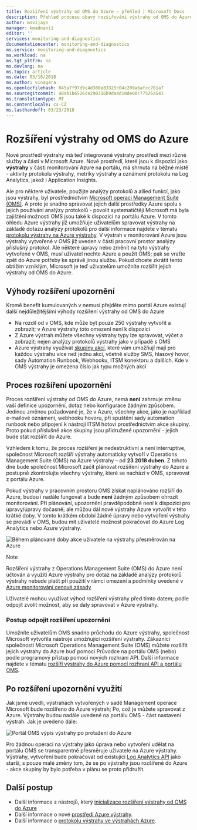 ```yaml
---
title: Rozšíření výstrahy od OMS do Azure – přehled | Microsoft Docs
description: Přehled procesu obavy rozšiřování výstrahy od OMS do Azure výstrahy, podrobnosti kolem běžné zákazníka.
author: msvijayn
manager: kmadnani1
editor: ''
services: monitoring-and-diagnostics
documentationcenter: monitoring-and-diagnostics
ms.service: monitoring-and-diagnostics
ms.workload: na
ms.tgt_pltfrm: na
ms.devlang: na
ms.topic: article
ms.date: 03/16/2018
ms.author: vinagara
ms.openlocfilehash: 045a7f97d9c4d380e83325c04c209a6afcc761a7
ms.sourcegitcommit: 48ab1b6526ce290316b9da4d18de00c77526a541
ms.translationtype: MT
ms.contentlocale: cs-CZ
ms.lasthandoff: 03/23/2018
---
```

# <a name="extend-alerts-from-oms-into-azure"></a>Rozšíření výstrahy od OMS do Azure
Nové prostředí výstrahy má teď integrované výstrahy prostředí mezi různé služby a částí v Microsoft Azure. Nové prostředí, které jsou k dispozici jako **výstrahy** v části monitorování Azure na portálu, má shrnuta na běžné místě - aktivity protokolu výstrahy, metriky výstrahy a oznámení protokolu na Log Analytics, jakož i Application Insights. 

Ale pro některé uživatele, použijte analýzy protokolů a allied funkcí, jako jsou výstrahy, byl prostřednictvím [Microsoft operaci Management Suite (OMS)](../operations-management-suite/operations-management-suite-overview.md). A proto je snadno spravovat jejich další prostředky Azure spolu s jejich používání analýzy protokolů - povolit systematičtěji Microsoft má byla zajištění možnosti OMS jsou také k dispozici na portálu Azure. V tomto ohledu Azure výstrahy již umožňuje uživatelům spravovat výstrahy na základě dotazu analýzy protokolů pro další informace najdete v tématu [protokolu výstrahy na Azure výstrahy](monitor-alerts-unified-log.md). V výstrah v monitorování Azure jsou výstrahy vytvořené v OMS již uveden v části pracovní prostor analýzy příslušný protokol. Ale některé úpravy nebo změnit na tyto výstrahy vytvořené v OMS, musí uživatel nechte Azure a použít OMS; pak se vraťte zpět do Azure potřeby ke správě jinou službu. Pokud chcete zkrátit tento obtížím vzniklým, Microsoft je teď uživatelům umožníte rozšířit jejich výstrahy od OMS do Azure.

## <a name="benefits-of-extending-your-alerts"></a>Výhody rozšíření upozornění
Kromě benefit kumulovaných v nemusí přejděte mimo portál Azure existují další nejdůležitějšími výhody rozšíření výstrahy od OMS do Azure

- Na rozdíl od v OMS, kde může být pouze 250 výstrahy vytvořit a zobrazit; v Azure výstrahy toto omezení není k dispozici
- Z Azure výstrah můžete všechny výstrahy typy lze spravovat, výčet a zobrazit; nejen analýzy protokolů výstrahy jako v případě s OMS
- Azure výstrahy využívat [skupiny akcí](monitoring-action-groups.md), které vám umožňují mají pro každou výstrahu více než jednu akci, včetně služby SMS, hlasový hovor, sady Automation Runbook, Webhooku, ITSM konektoru a dalších. Kde v OMS výstrahy je omezena číslo jak typu možných akcí

## <a name="process-of-extending-your-alerts"></a>Proces rozšíření upozornění
Proces rozšíření výstrahy od OMS do Azure, nemá **není** zahrnuje změnu vaší definice upozornění, dotaz nebo konfigurace žádným způsobem. Jedinou změnou požadované je, že v Azure, všechny akce, jako je například e-mailové oznámení, webhooku hovoru, při spuštění sady automation runbook nebo připojení k nástroji ITSM hotovi prostřednictvím akce skupiny. Proto pokud příslušné akce skupiny jsou přidružené upozornění - jejich bude stát rozšířit do Azure.

Vzhledem k tomu, že proces rozšíření je nedestruktivní a není interruptive, společnost Microsoft rozšíří výstrahy automaticky vytvoří v Operations Management Suite (OMS) na Azure výstrahy – od **23 2018 duben**. Z tohoto dne bude společnost Microsoft začít plánovat rozšíření výstrahy do Azure a postupně zkontrolujte všechny výstrahy, které se nachází v OMS, spravovat z portálu Azure. 

Pokud výstrahy v pracovním prostoru OMS získat naplánováno rozšíří do Azure, budou i nadále fungovat a bude **není** žádným způsobem ohrozit monitorování. Při plánování, upozornění pravděpodobně není k dispozici pro úpravy/úpravy dočasně; ale můžou dál nové výstrahy Azure vytvořit v této krátké doby. V tomto krátkém období žádné úpravy nebo vytvoření výstrahy se provádí v OMS, budou mít uživatelé možnost pokračovat do Azure Log Analytics nebo Azure výstrahy.

 ![Během plánované doby akce uživatele na výstrahy přesměrován na Azure](./media/monitor-alerts-extend/ScheduledDirection.png)

> [!NOTE]
> Rozšíření výstrahy z Operations Management Suite (OMS) do Azure není účtován a využití Azure výstrahy pro dotaz na základě analýzy protokolů výstrahy nebude platit při použití v rámci omezení a podmínky uvedené v [Azure monitorování cenové zásady](https://azure.microsoft.com/en-us/pricing/details/monitor/)  

Uživatelé mohou využívat výhod rozšíření výstrahy před tímto datem; podle odpojit zvolit možnost, aby se daly spravovat v Azure výstrahy.

### <a name="how-to-voluntarily-extending-your-alerts"></a>Postup odpojit rozšíření upozornění
Umožníte uživatelům OMS snadno průchodu do Azure výstrahy, společnost Microsoft vytvořila nástroje umožňující rozšíření výstrahy. Zákazníci společnosti Microsoft Operations Management Suite (OMS) můžete rozšířit jejich výstrahy do Azure buď pomocí Průvodce na portálu OMS (nebo) podle programový přístup pomocí nových rozhraní API. Další informace najdete v tématu [rozšíří výstrahy do Azure pomocí rozhraní API a portálu OMS](monitoring-alerts-extend-tool.md).


## <a name="usage-after-extending-your-alerts"></a>Po rozšíření upozornění využití
Jak jsme uvedli, výstrahách vytvořených v sadě Management operace Microsoft bude rozšířeno do Azure výstrah; Po, což je můžete spravovat z Azure. Výstrahy budou nadále uvedené na portálu OMS - část nastavení výstrah. Jak je uvedeno dále:

 ![Portál OMS výpis výstrahy po protažení do Azure](./media/monitor-alerts-extend/PostExtendList.png)

Pro žádnou operaci na výstrahy jako úprava nebo vytvoření udělat na portálu OMS se transparentně přesměruje uživatele na Azure výstrahy. Výstrahy, vytvoření bude pokračovat od existující [Log Analytics API](../log-analytics/log-analytics-api-alerts.md) jako starší, s pouze malé změny tom, že se po výstrahy jsou rozšířené do Azure - akce skupiny by bylo potřeba v plánu se proto přidružit.

## <a name="next-steps"></a>Další postup

* Další informace z nástrojů, který [inicializace rozšíření výstrahy od OMS do Azure](monitoring-alerts-extend-tool.md)
* Další informace o nové [prostředí Azure výstrahy](monitoring-overview-unified-alerts.md).
* Další informace o [protokolu výstrahy ve výstrahách Azure](monitor-alerts-unified-log.md).
